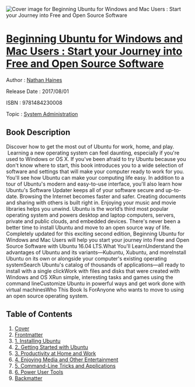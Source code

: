 ![Cover image for Beginning Ubuntu for Windows and Mac Users : Start your Journey into Free and Open Source Software](https://imgdetail.ebookreading.net/cover/cover/system_admin/EB9781484230008.jpg)

[Beginning Ubuntu for Windows and Mac Users : Start your Journey into Free and Open Source Software](https://ebookreading.net/view/book/Beginning+Ubuntu+for+Windows+and+Mac+Users+%3A+Start+your+Journey+into+Free+and+Open+Source+Software-EB9781484230008_1.html "Beginning Ubuntu for Windows and Mac Users : Start your Journey into Free and Open Source Software")
====================================================================================================================

Author : [Nathan Haines](https://ebookreading.net/search/author/Nathan+Haines)

Release Date : 2017/08/01

ISBN : 9781484230008

Topic : [System Administration](https://ebookreading.net/search/category/system-administration)

Book Description
-----------------


Discover how to get the most out of Ubuntu for work, home, and play.  Learning a new operating system can feel daunting, especially if you're used to Windows or OS X. If you've been afraid to try Ubuntu because you don't know where to start, this book introduces you to a wide selection of software and settings that will make your computer ready to work for you.
You'll see how Ubuntu can make your computing life easy. In addition to a tour of Ubuntu's modern and easy-to-use interface, you'll also learn how Ubuntu's Software Updater keeps all of your software secure and up-to-date. Browsing the Internet becomes faster and safer. Creating documents and sharing with others is built right in. Enjoying your music and movie libraries helps you unwind. Ubuntu is the world’s third most popular operating system and powers desktop and laptop computers, servers, private and public clouds, and embedded devices. There's never been a better time to install Ubuntu and move to an open source way of life. Completely updated for this exciting second edition, Beginning Ubuntu for Windows and Mac Users will help you start your journey into Free and Open Source Software with Ubuntu 16.04 LTS.What You'll LearnUnderstand the advantages of Ubuntu and its variants—Kubuntu, Xubuntu, and moreInstall Ubuntu on its own or alongside your computer's existing operating systemSearch Ubuntu's catalog of thousands of applications—all ready to install with a single clickWork with files and disks that were created with Windows and OS XRun simple, interesting tasks and games using the command lineCustomize Ubuntu in powerful ways and get work done with virtual machinesWho This Book Is ForAnyone who wants to move to using an open source operating system.
              
Table of Contents
-----------------

1. [Cover](https://ebookreading.net/view/book/Beginning+Ubuntu+for+Windows+and+Mac+Users+%3A+Start+your+Journey+into+Free+and+Open+Source+Software-EB9781484230008_1.html)
1. [Frontmatter](https://ebookreading.net/view/book/Beginning+Ubuntu+for+Windows+and+Mac+Users+%3A+Start+your+Journey+into+Free+and+Open+Source+Software-EB9781484230008_2.html)
1. [1. Installing Ubuntu](https://ebookreading.net/view/book/Beginning+Ubuntu+for+Windows+and+Mac+Users+%3A+Start+your+Journey+into+Free+and+Open+Source+Software-EB9781484230008_3.html)
1. [2. Getting Started with Ubuntu](https://ebookreading.net/view/book/Beginning+Ubuntu+for+Windows+and+Mac+Users+%3A+Start+your+Journey+into+Free+and+Open+Source+Software-EB9781484230008_4.html)
1. [3. Productivity at Home and Work](https://ebookreading.net/view/book/Beginning+Ubuntu+for+Windows+and+Mac+Users+%3A+Start+your+Journey+into+Free+and+Open+Source+Software-EB9781484230008_5.html)
1. [4. Enjoying Media and Other Entertainment](https://ebookreading.net/view/book/Beginning+Ubuntu+for+Windows+and+Mac+Users+%3A+Start+your+Journey+into+Free+and+Open+Source+Software-EB9781484230008_6.html)
1. [5. Command-Line Tricks and Applications](https://ebookreading.net/view/book/Beginning+Ubuntu+for+Windows+and+Mac+Users+%3A+Start+your+Journey+into+Free+and+Open+Source+Software-EB9781484230008_7.html)
1. [6. Power User Tools](https://ebookreading.net/view/book/Beginning+Ubuntu+for+Windows+and+Mac+Users+%3A+Start+your+Journey+into+Free+and+Open+Source+Software-EB9781484230008_8.html)
1. [Backmatter](https://ebookreading.net/view/book/Beginning+Ubuntu+for+Windows+and+Mac+Users+%3A+Start+your+Journey+into+Free+and+Open+Source+Software-EB9781484230008_9.html)
